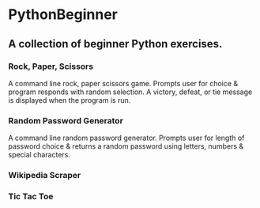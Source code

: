 # PythonBeginner

## A collection of beginner Python exercises.

### Rock, Paper, Scissors
A command line rock, paper scissors game. Prompts user for choice & program responds with random selection. A victory, defeat, or tie message is displayed when the program is run. 

### Random Password Generator
A command line random password generator. Prompts user for length of password choice & returns a random password using letters, numbers & special characters. 

### Wikipedia Scraper

### Tic Tac Toe
